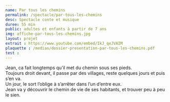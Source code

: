 ```yaml
---
name: Par tous les chemins
permalink: /spectacle/par-tous-les-chemins
desc: Spectacle conte et musique
duree: 55 min
public: adultes et enfants à partir de 7 ans
img: affiche-par-tous-les-chemins.jpg
layout: projet
extrait : https://www.youtube.com/embed/IkJ_qeJVAIM
plaquette : /medias/dossier-presentation-par-tous-les-chemins.pdf
test : 
---
```

Jean, ca fait longtemps qu’il met du chemin sous ses pieds.<br>
Toujours droit devant, il passe par des villages, reste quelques jours et puis s’en va.<br>
Un jour, le sort l’oblige à s’arrêter dans l’un d’entre eux.<br>
Jean va y découvrir le chemin de vie de ses habitants, et trouver peu à peu le sien.

